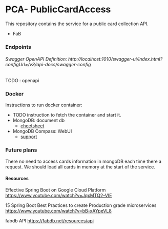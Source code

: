 # PCA- PublicCardAccess

This repository contains the service for a public card collection API.
- FaB

### Endpoints

###### Swagger OpenAPI Definition: http://localhost:1010/swagger-ui/index.html?configUrl=/v3/api-docs/swagger-config

TODO : openapi

### Docker

Instructions to run docker container:

- TODO instruction to fetch the container and start it.
- MongoDB: document db
  - [cheetsheet](https://developer.mongodb.com/quickstart/cheat-sheet/)
- MongoDB Compass: WebUI
  - [support](https://www.mongodb.com/products/compass)

### Future plans

There no need to access cards information in mongoDB each time there a request.
We should load all cards in memory at the start of the service.


#### Resources
Effective Spring Boot on Google Cloud Platform
https://www.youtube.com/watch?v=JqxMTQ2-VIE

15 Spring Boot Best Practices to create Production grade microservices
https://www.youtube.com/watch?v=bB-xAYpeVL8

fabdb API
https://fabdb.net/resources/api
